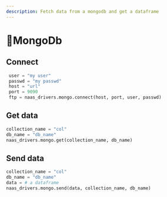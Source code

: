 ```yaml
---
description: Fetch data from a mongodb and get a dataframe
---
```


# 🥭MongoDb

## Connect

```python
 user = "my user"
 passwd = "my passwd"
 host = "url"
 port = 9090
 ftp = naas_drivers.mongo.connect(host, port, user, passwd)
```

## Get data

```python
collection_name = "col"
db_name = "db_name"
naas_drivers.mongo.get(collection_name, db_name)
```

## Send data

```python
collection_name = "col"
db_name = "db_name"
data = # a dataframe
naas_drivers.mongo.send(data, collection_name, db_name)
```

